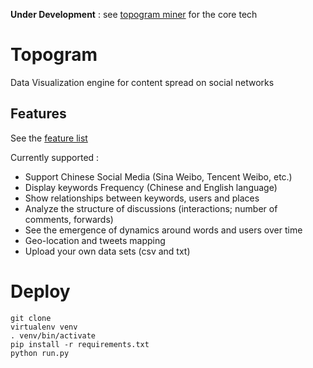     
**Under Development** : see [topogram miner](https://github.com/topogram/topogram-miner) for the core tech

# Topogram

Data Visualization engine for content spread on social networks


## Features

See the [feature list](http://topogram.io)

Currently supported :

* Support Chinese Social Media (Sina Weibo, Tencent Weibo, etc.)
* Display keywords Frequency (Chinese and English language) 
* Show relationships between keywords, users and places
* Analyze the structure of discussions (interactions; number of comments, forwards)
* See the emergence of dynamics around words and users over time
* Geo-location and tweets mapping
* Upload your own data sets (csv and txt)
 
 
# Deploy

    git clone
    virtualenv venv
    . venv/bin/activate
    pip install -r requirements.txt
    python run.py

